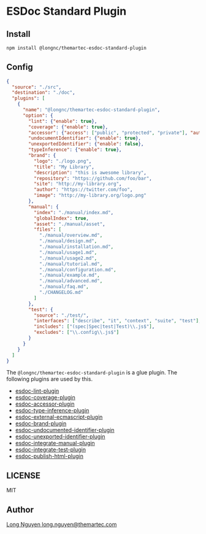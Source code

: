 # ESDoc Standard Plugin
## Install
```bash
npm install @longnc/themartec-esdoc-standard-plugin
```

## Config
```json
{
  "source": "./src",
  "destination": "./doc",
  "plugins": [
    {
      "name": "@longnc/themartec-esdoc-standard-plugin",
      "option": {
        "lint": {"enable": true},
        "coverage": {"enable": true},
        "accessor": {"access": ["public", "protected", "private"], "autoPrivate": true},
        "undocumentIdentifier": {"enable": true},
        "unexportedIdentifier": {"enable": false},
        "typeInference": {"enable": true},
        "brand": {
          "logo": "./logo.png",
          "title": "My Library",
          "description": "this is awesome library",
          "repository": "https://github.com/foo/bar",
          "site": "http://my-library.org",
          "author": "https://twitter.com/foo",
          "image": "http://my-library.org/logo.png"
        },
        "manual": {
          "index": "./manual/index.md",
          "globalIndex": true,
          "asset": "./manual/asset",
          "files": [
            "./manual/overview.md",
            "./manual/design.md",
            "./manual/installation.md",
            "./manual/usage1.md",
            "./manual/usage2.md",
            "./manual/tutorial.md",
            "./manual/configuration.md",
            "./manual/example.md",
            "./manual/advanced.md",
            "./manual/faq.md",
            "./CHANGELOG.md"
          ]
        },
        "test": {
          "source": "./test/",
          "interfaces": ["describe", "it", "context", "suite", "test"],
          "includes": ["(spec|Spec|test|Test)\\.js$"],
          "excludes": ["\\.config\\.js$"]
        }
      }
    }
  ]
}
```

The `@longnc/themartec-esdoc-standard-plugin` is a glue plugin. The following plugins are used by this.
- [esdoc-lint-plugin](https://github.com/esdoc/esdoc-plugins/tree/master/esdoc-lint-plugin)
- [esdoc-coverage-plugin](https://github.com/esdoc/esdoc-plugins/tree/master/esdoc-coverage-plugin)
- [esdoc-accessor-plugin](https://github.com/esdoc/esdoc-plugins/tree/master/esdoc-accessor-plugin)
- [esdoc-type-inference-plugin](https://github.com/esdoc/esdoc-plugins/tree/master/esdoc-type-inference-plugin)
- [esdoc-external-ecmascript-plugin](https://github.com/esdoc/esdoc-plugins/tree/master/esdoc-external-ecmascript-plugin)
- [esdoc-brand-plugin](https://github.com/esdoc/esdoc-plugins/tree/master/esdoc-brand-plugin)
- [esdoc-undocumented-identifier-plugin](https://github.com/esdoc/esdoc-plugins/tree/master/esdoc-undocumented-identifier-plugin)
- [esdoc-unexported-identifier-plugin](https://github.com/esdoc/esdoc-plugins/tree/master/esdoc-unexported-identifier-plugin)
- [esdoc-integrate-manual-plugin](https://github.com/esdoc/esdoc-plugins/tree/master/esdoc-integrate-manual-plugin)
- [esdoc-integrate-test-plugin](https://github.com/esdoc/esdoc-plugins/tree/master/esdoc-integrate-test-plugin)
- [esdoc-publish-html-plugin](https://github.com/esdoc/esdoc-plugins/tree/master/esdoc-publish-html-plugin)

## LICENSE
MIT

## Author
[Long Nguyen <long.nguyen@themartec.com>](https://github.com/longthemartec)
